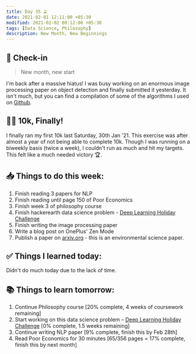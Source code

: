 ```yaml
---
title: Day 35 🫒
date: 2021-02-01 12:11:00 +05:30
modified: 2021-02-02 00:12:00 +05:30
tags: [Data Science, Philosophy]
description: New Month, New Beginnings
---
```


## 📩 Check-in

> New month, new start

I'm back after a massive hiatus! I was busy working on an enormous image processing paper on object detection and finally submitted it yesterday. It isn't much, but you can find a compilation of some of the algorithms I used on <a href="https://github.com/jacobjohn2016/Object-Detection-Comparison" rel="noopener" target="_blank">Github</a>.

## 🏃‍♀️ 10k, Finally!

I finally ran my first 10k last Saturday, 30th Jan '21. This exercise was after almost a year of not being able to complete 10k. Though I was running on a biweekly basis (twice a week), I couldn't run as much and hit my targets. This felt like a much needed victory 🏆.

## 📥 Things to do this week:

1. Finish reading 3 papers for NLP
2. Finish reading until page 150 of Poor Economics
3. Finish week 3 of philosophy course
4. Finish hackerearth data science problem - <a href="https://www.hackerearth.com/challenges/competitive/hackerearth-deep-learning-challenge-holidays/problems/" rel="noopener" target="_blank">Deep Learning Holiday Challenge</a>
5. Finish writing the image processing paper
6. Write a blog post on OnePlus' Zen Mode 
7. Publish a paper on <a href="http://arxiv.org/" rel="noopener" target="_blank">arxiv.org</a> - this is an environmental science paper.

## ✅ Things I learned today:

Didn't do much today due to the lack of time.

## 📚 Things to learn tomorrow:

1. Continue Philosophy course [20% complete, 4 weeks of coursework remaining]
2. Start working on this data science problem – <a href="https://www.hackerearth.com/challenges/competitive/hackerearth-deep-learning-challenge-holidays/problems/" rel="noopener" target="_blank">Deep Learning Holiday Challenge</a> [0% complete, 1.5 weeks remaining]
3. Continue writing NLP paper [9% complete, finish this by Feb 28th]
4. Read Poor Economics for 30 minutes [65/356 pages = 17% complete, finish this by next month]